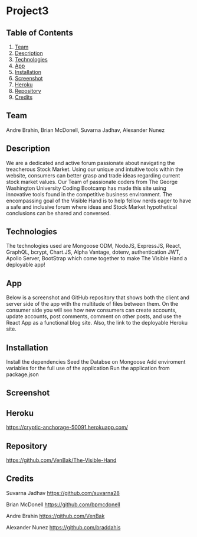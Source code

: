 # Project3

## Table of Contents

1. [Team](#team)
2. [Description](#description)
3. [Technologies](#technologies)
4. [App](#app)
5. [Installation](#installation)
6. [Screenshot](#screenshot)
7. [Heroku](#heroku)
8. [Repository](#repository)
9. [Credits](#credits)

## Team
Andre Brahin, Brian McDonell, Suvarna Jadhav, Alexander Nunez

## Description 
We are a dedicated and active forum passionate about navigating the treacherous Stock Market. Using our unique and intuitive tools within the website, consumers can better grasp and trade ideas regarding current stock market values. Our Team of passionate coders from The George Washington University Coding Bootcamp has made this site using innovative tools found in the competitive business environment. The encompassing goal of the Visible Hand is to help fellow nerds eager to have a safe and inclusive forum where ideas and Stock Market hypothetical conclusions can be shared and conversed.

## Technologies 
The technologies used are Mongoose ODM, NodeJS, ExpressJS, React, GraphQL, bcrypt, Chart.JS, Alpha Vantage, dotenv, authentication JWT, Apollo Server, BootStrap which come together to make The Visible Hand a deployable app!

## App 

Below is a screenshot and GitHub repository that shows both the client and server side of the app with the multitude of files between them. On the consumer side you will see how new consumers can create accounts, update accounts, post comments, comment on other posts, and use the React App as a functional blog site. Also, the link to the deployable Heroku site.

## Installation

Install the dependencies
Seed the Databse on Mongoose
Add enviroment variables for the full use of the application
Run the application from package.json

## Screenshot


## Heroku

https://cryptic-anchorage-50091.herokuapp.com/

## Repository

https://github.com/VenBak/The-Visible-Hand

## Credits

Suvarna Jadhav
https://github.com/suvarna28

Brian McDonell
https://github.com/bpmcdonell

Andre Brahin
https://github.com/VenBak

Alexander Nunez
https://github.com/braddahis




